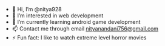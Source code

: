 - 👋 Hi, I’m @nitya928
- 👀 I’m interested in web development 
- 🌱 I’m currently learning android game development
- 📫 Contact me through email nityanandani756@gmail.com
- ⚡ Fun fact: I like to watch extreme level horror movies

<!---
nitya928/nitya928 is a ✨ special ✨ repository because its `README.md` (this file) appears on your GitHub profile.
You can click the Preview link to take a look at your changes.
--->
